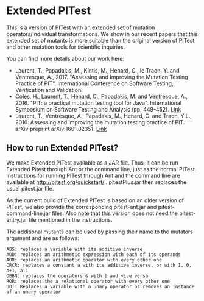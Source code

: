 # Extended PITest

This is a version of [PITest](http://pitest.org) with an extended set of mutation operators/individual transformations. We show in our recent papers that this extended set of mutants is more suitable than the original version of PITest and other mutation tools for scientific inquiries.

You can find more details about our work here:
 * Laurent, T., Papadakis, M., Kintis, M., Henard, C., le Traon, Y. and Ventresque, A., 2017. "Assessing and Improving the Mutation Testing Practice of PIT". International Conference on Software Testing, Verification and Validation. 
 * Coles, H., Laurent, T., Henard, C., Papadakis, M. and Ventresque, A., 2016. "PIT: a practical mutation testing tool for Java". International Symposium on Software Testing and Analysis (pp. 449-452). [Link](http://researchrepository.ucd.ie/handle/10197/7748)
 * Laurent, T., Ventresque, A., Papadakis, M., Henard, C. and Traon, Y.L., 2016. Assessing and improving the mutation testing practice of PIT. arXiv preprint arXiv:1601.02351. [Link](https://arxiv.org/abs/1601.02351)

## How to run Extended PITest?

We make Extended PITest available as a JAR file. Thus, it can be run Extended Pitest through Ant or the command line, just as the normal PITest.
Instructions for running PITest through Ant and the command line are available at http://pitest.org/quickstart/ . pitestPlus.jar then replaces the usual pitest.jar file.

As the current build of Extended PITest is based on an older version of PITest, we also provide the corresponding pitest-ant.jar and pitest-command-line.jar files. Also note that this version does not need the pitest-entry.jar file mentioned in the instructions.

The additional mutants can be used by passing their name to the mutators argument and are as follows:

    ABS: replaces a variable with its additive inverse
    AOD: replaces an arithmetic expression with each of its operands
    AOR: replaces an arithmetic operator with every other one
    CRCR: replaces a constant a with its additive inverse, or with 1, 0, a+1, a-1
    OBBN: replaces the operators & with | and vice versa
    ROR: replaces the a relational operator with every other one
    UOI: Replaces a variable with a unary operator or removes an instance of an unary operator
